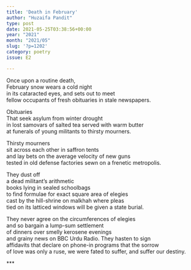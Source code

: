 ```yaml
---
title: 'Death in February'
author: "Huzaifa Pandit"
type: post
date: 2021-05-25T03:38:56+00:00
year: "2021"
month: "2021/05"
slug: '?p=1202'
category: poetry
issue: E2

---
```

Once upon a routine death,  
February snow wears a cold night  
in its cataracted eyes, and sets out to meet  
fellow occupants of fresh obituaries in stale newspapers.

Obituaries  
That seek asylum from winter drought  
in lost samovars of salted tea served with warm butter  
at funerals of young militants to thirsty mourners.

Thirsty mourners  
sit across each other in saffron tents  
and lay bets on the average velocity of new guns  
tested in old defense factories sewn on a frenetic metropolis.

They dust off  
a dead militant’s arithmetic  
books lying in sealed schoolbags  
to find formulae for exact square area of elegies  
cast by the hill-shrine on malkhah where pleas  
tied on its latticed windows will be given a state burial.

They never agree on the circumferences of elegies  
and so bargain a lump-sum settlement  
of dinners over smelly kerosene evenings  
and grainy news on BBC Urdu Radio. They hasten to sign  
affidavits that declare on phone-in programs that the sorrow  
of love was only a ruse, we were fated to suffer, and suffer our destiny.

\***
